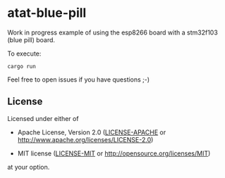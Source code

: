 # atat-blue-pill

Work in progress example of using the esp8266 board with a stm32f103 (blue pill) board.

To execute:

```
cargo run
```

Feel free to open issues if you have questions ;-)

## License

Licensed under either of

- Apache License, Version 2.0 ([LICENSE-APACHE](LICENSE-APACHE) or
  http://www.apache.org/licenses/LICENSE-2.0)

- MIT license ([LICENSE-MIT](LICENSE-MIT) or http://opensource.org/licenses/MIT)

at your option.
